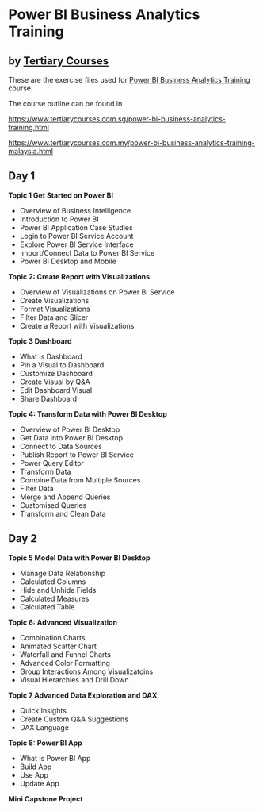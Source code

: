 # Power BI Business Analytics Training
## by [Tertiary Courses](https://www.tertiarycourses.com.sg/)

These are the exercise files used for [Power BI Business Analytics Training](https://www.tertiarycourses.com.sg/power-bi-business-analytics-training.html) course. 

The course outline can be found in 

https://www.tertiarycourses.com.sg/power-bi-business-analytics-training.html

https://www.tertiarycourses.com.my/power-bi-business-analytics-training-malaysia.html

<h2>Day 1</h2>
<p><strong>Topic 1 Get Started on Power BI</strong></p>
<ul>
<li>Overview of Business Intelligence</li>
<li>Introduction to Power BI</li>
<li>Power BI Application Case Studies</li>
<li>Login to Power BI Service Account</li>
<li>Explore Power BI Service Interface</li>
<li>Import/Connect Data to Power BI Service</li>
<li>Power BI Desktop and Mobile</li>
</ul>
<p><strong>Topic 2: Create Report with Visualizations</strong></p>
<ul>
<li>Overview of Visualizations on Power BI Service</li>
<li>Create Visualizations</li>
<li>Format Visualizations</li>
<li>Filter Data and Slicer</li>
<li>Create a Report with Visualizations</li>
</ul>
<p><strong>Topic 3 Dashboard </strong></p>
<ul>
<li>What is Dashboard</li>
<li>Pin a Visual to Dashboard</li>
<li>Customize Dashboard</li>
<li>Create Visual by Q&amp;A</li>
<li>Edit Dashboard Visual</li>
<li>Share Dashboard</li>
</ul>
<p><strong>Topic 4: Transform Data with Power BI Desktop</strong></p>
<ul>
<li>Overview of Power BI Desktop</li>
<li>Get Data into Power BI Desktop</li>
<li>Connect to Data Sources</li>
<li>Publish Report to Power BI Service</li>
<li>Power Query Editor</li>
<li>Transform Data</li>
<li>Combine Data from Multiple Sources</li>
<li>Filter Data</li>
<li>Merge and Append Queries</li>
<li>Customised Queries</li>
<li>Transform and Clean Data</li>
</ul>
<h2>Day 2</h2>
<p><strong>Topic 5 Model Data with Power BI Desktop</strong></p>
<ul>
<li>Manage Data Relationship</li>
<li>Calculated Columns</li>
<li>Hide and Unhide Fields</li>
<li>Calculated Measures</li>
<li>Calculated Table</li>
</ul>
<p><strong>Topic 6: Advanced Visualization</strong></p>
<ul>
<li>Combination Charts</li>
<li>Animated Scatter Chart</li>
<li>Waterfall and Funnel Charts</li>
<li>Advanced Color Formatting</li>
<li>Group Interactions Among Visualizatoins</li>
<li>Visual Hierarchies and Drill Down</li>
</ul>
<p><strong>Topic 7 Advanced Data Exploration and DAX</strong></p>
<ul>
<li>Quick Insights</li>
<li>Create Custom Q&amp;A Suggestions</li>
<li>DAX Language</li>
</ul>
<p><strong>Topic 8: Power BI App</strong></p>
<ul>
<li>What is Power BI App</li>
<li>Build App</li>
<li>Use App</li>
<li>Update App</li>
</ul>
<p><strong>Mini Capstone Project</strong></p>
